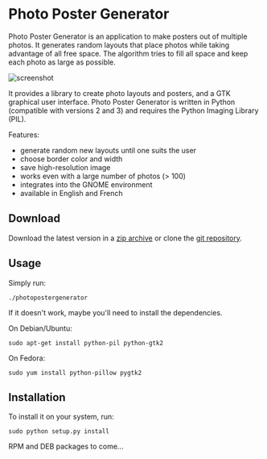 Photo Poster Generator
======================

Photo Poster Generator is an application to make posters out of multiple
photos.  It generates random layouts that place photos while taking advantage
of all free space.  The algorithm tries to fill all space and keep each
photo as large as possible.

![screenshot](https://raw.github.com/adrienverge/photopostergenerator/master/screenshot.png)

It provides a library to create photo layouts and posters, and a GTK graphical
user interface.  Photo Poster Generator is written in Python (compatible with
versions 2 and 3) and requires the Python Imaging Library (PIL).

Features:
* generate random new layouts until one suits the user
* choose border color and width
* save high-resolution image
* works even with a large number of photos (> 100)
* integrates into the GNOME environment
* available in English and French

Download
--------

Download the latest version in a
[zip archive](https://github.com/adrienverge/photopostergenerator/archive/master.zip)
or clone the
[git repository](https://github.com/adrienverge/photopostergenerator.git).

Usage
-----

Simply run:
```
./photopostergenerator
```

If it doesn't work, maybe you'll need to install the dependencies.

On Debian/Ubuntu:
```
sudo apt-get install python-pil python-gtk2
```

On Fedora:
```
sudo yum install python-pillow pygtk2
```

Installation
------------

To install it on your system, run:
```
sudo python setup.py install
```

RPM and DEB packages to come...
